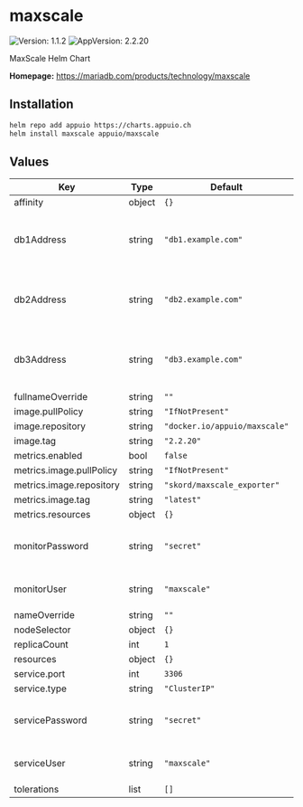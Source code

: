 # maxscale

![Version: 1.1.2](https://img.shields.io/badge/Version-1.1.2-informational?style=flat-square) ![AppVersion: 2.2.20](https://img.shields.io/badge/AppVersion-2.2.20-informational?style=flat-square)

MaxScale Helm Chart

**Homepage:** <https://mariadb.com/products/technology/maxscale>

## Installation

```bash
helm repo add appuio https://charts.appuio.ch
helm install maxscale appuio/maxscale
```
<!---
The README.md file is automatically generated with helm-docs!

Edit the README.gotmpl.md template instead.
-->

## Values

| Key | Type | Default | Description |
|-----|------|---------|-------------|
| affinity | object | `{}` |  |
| db1Address | string | `"db1.example.com"` | IP or Hostname of the 1. Galera node |
| db2Address | string | `"db2.example.com"` | IP or Hostname of the 2. Galera node |
| db3Address | string | `"db3.example.com"` | IP or Hostname of the 3. Galera node |
| fullnameOverride | string | `""` |  |
| image.pullPolicy | string | `"IfNotPresent"` |  |
| image.repository | string | `"docker.io/appuio/maxscale"` |  |
| image.tag | string | `"2.2.20"` |  |
| metrics.enabled | bool | `false` |  |
| metrics.image.pullPolicy | string | `"IfNotPresent"` |  |
| metrics.image.repository | string | `"skord/maxscale_exporter"` |  |
| metrics.image.tag | string | `"latest"` |  |
| metrics.resources | object | `{}` |  |
| monitorPassword | string | `"secret"` | MaxScale monitor user password |
| monitorUser | string | `"maxscale"` | MaxScale monitor user name |
| nameOverride | string | `""` |  |
| nodeSelector | object | `{}` |  |
| replicaCount | int | `1` |  |
| resources | object | `{}` |  |
| service.port | int | `3306` |  |
| service.type | string | `"ClusterIP"` |  |
| servicePassword | string | `"secret"` | MaxScale service user password |
| serviceUser | string | `"maxscale"` | MaxScale service user name |
| tolerations | list | `[]` |  |

<!---
Common/Useful Link references from values.yaml
-->
[resource-units]: https://kubernetes.io/docs/concepts/configuration/manage-resources-containers/#resource-units-in-kubernetes
[prometheus-operator]: https://github.com/coreos/prometheus-operator
